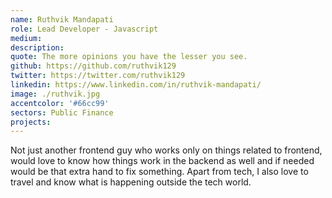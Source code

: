 ```yaml
---
name: Ruthvik Mandapati
role: Lead Developer - Javascript
medium:
description:
quote: The more opinions you have the lesser you see.
github: https://github.com/ruthvik129
twitter: https://twitter.com/ruthvik129
linkedin: https://www.linkedin.com/in/ruthvik-mandapati/
image: ./ruthvik.jpg
accentcolor: '#66cc99'
sectors: Public Finance
projects:
---
```


Not just another frontend guy who works only on things related to frontend, would love to know how things work in the backend as well and if needed would be that extra hand to fix something. Apart from tech, I also love to travel and know what is happening outside the tech world.

